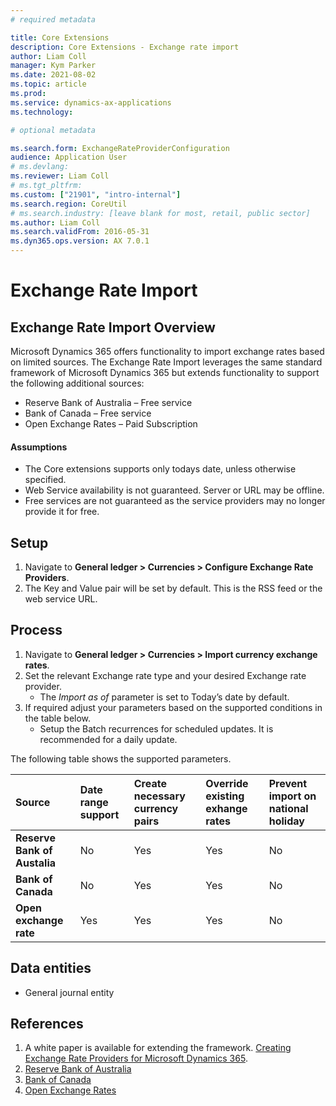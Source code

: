 ```yaml
---
# required metadata

title: Core Extensions
description: Core Extensions - Exchange rate import
author: Liam Coll
manager: Kym Parker
ms.date: 2021-08-02
ms.topic: article
ms.prod: 
ms.service: dynamics-ax-applications
ms.technology: 

# optional metadata

ms.search.form: ExchangeRateProviderConfiguration
audience: Application User
# ms.devlang: 
ms.reviewer: Liam Coll
# ms.tgt_pltfrm: 
ms.custom: ["21901", "intro-internal"]
ms.search.region: CoreUtil
# ms.search.industry: [leave blank for most, retail, public sector]
ms.author: Liam Coll
ms.search.validFrom: 2016-05-31
ms.dyn365.ops.version: AX 7.0.1
---
```


# Exchange Rate Import
## Exchange Rate Import Overview

Microsoft Dynamics 365 offers functionality to import exchange rates based on limited sources. The Exchange Rate Import leverages the same standard framework of Microsoft Dynamics 365 but extends functionality to support the following additional sources:
* Reserve Bank of Australia – Free service
* Bank of Canada – Free service
* Open Exchange Rates – Paid Subscription

#### Assumptions
* The Core extensions supports only todays date, unless otherwise specified. 
* Web Service availability is not guaranteed. Server or URL may be offline.
* Free services are not guaranteed as the service providers may no longer provide it for free.

## Setup
1. Navigate to **General ledger > Currencies > Configure Exchange Rate Providers**.
2. The Key and Value pair will be set by default. This is the RSS feed or the web service URL.

## Process
1. Navigate to **General ledger > Currencies > Import currency exchange rates**.
2. Set the relevant Exchange rate type and your desired Exchange rate provider.
   * The *Import as of* parameter is set to Today’s date by default.
3. If required adjust your parameters based on the supported conditions in the table below.
   * Setup the Batch recurrences for scheduled updates. It is recommended for a daily update.

The following table shows the supported parameters.

|  **Source**  | **Date range support** |  **Create necessary currency pairs** |  **Override existing exhange rates** |  **Prevent import on national holiday** | 
|:---|:---|:---|:---|:---|      
|  **Reserve Bank of Austalia**  | No | Yes | Yes | No |
|  **Bank of Canada**  | No | Yes | Yes | No |
|  **Open exchange rate**  | Yes | Yes | Yes | No |

## Data entities
- General journal entity

## References

1. A white paper is available for extending the framework. [Creating Exchange Rate Providers for Microsoft Dynamics 365](https://docs.microsoft.com/en-us/dynamics365/fin-ops-core/dev-itpro/financial/create-exchange-rate-providers).
2. [Reserve Bank of Australia](http://www.rba.gov.au/statistics/frequency/exchange-rates.html)
3. [Bank of Canada](https://www.bankofcanada.ca/rates/exchange/)
4. [Open Exchange Rates](https://openexchangerates.org/) 
